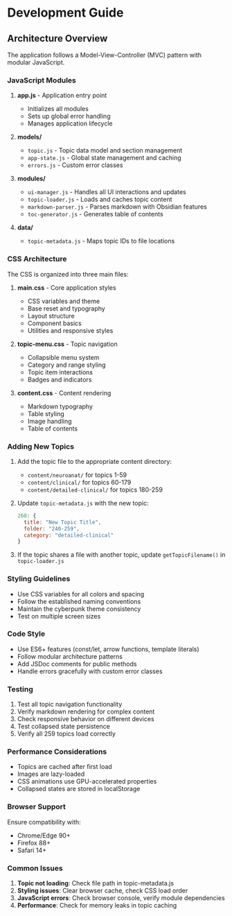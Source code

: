 # Development Guide

## Architecture Overview

The application follows a Model-View-Controller (MVC) pattern with modular JavaScript.

### JavaScript Modules

1. **app.js** - Application entry point
   - Initializes all modules
   - Sets up global error handling
   - Manages application lifecycle

2. **models/**
   - `topic.js` - Topic data model and section management
   - `app-state.js` - Global state management and caching
   - `errors.js` - Custom error classes

3. **modules/**
   - `ui-manager.js` - Handles all UI interactions and updates
   - `topic-loader.js` - Loads and caches topic content
   - `markdown-parser.js` - Parses markdown with Obsidian features
   - `toc-generator.js` - Generates table of contents

4. **data/**
   - `topic-metadata.js` - Maps topic IDs to file locations

### CSS Architecture

The CSS is organized into three main files:

1. **main.css** - Core application styles
   - CSS variables and theme
   - Base reset and typography
   - Layout structure
   - Component basics
   - Utilities and responsive styles

2. **topic-menu.css** - Topic navigation
   - Collapsible menu system
   - Category and range styling
   - Topic item interactions
   - Badges and indicators

3. **content.css** - Content rendering
   - Markdown typography
   - Table styling
   - Image handling
   - Table of contents

### Adding New Topics

1. Add the topic file to the appropriate content directory:
   - `content/neuroanat/` for topics 1-59
   - `content/clinical/` for topics 60-179
   - `content/detailed-clinical/` for topics 180-259

2. Update `topic-metadata.js` with the new topic:
   ```javascript
   260: { 
     title: "New Topic Title", 
     folder: "240-259", 
     category: "detailed-clinical" 
   }
   ```

3. If the topic shares a file with another topic, update `getTopicFilename()` in `topic-loader.js`

### Styling Guidelines

- Use CSS variables for all colors and spacing
- Follow the established naming conventions
- Maintain the cyberpunk theme consistency
- Test on multiple screen sizes

### Code Style

- Use ES6+ features (const/let, arrow functions, template literals)
- Follow modular architecture patterns
- Add JSDoc comments for public methods
- Handle errors gracefully with custom error classes

### Testing

1. Test all topic navigation functionality
2. Verify markdown rendering for complex content
3. Check responsive behavior on different devices
4. Test collapsed state persistence
5. Verify all 259 topics load correctly

### Performance Considerations

- Topics are cached after first load
- Images are lazy-loaded
- CSS animations use GPU-accelerated properties
- Collapsed states are stored in localStorage

### Browser Support

Ensure compatibility with:
- Chrome/Edge 90+
- Firefox 88+
- Safari 14+

### Common Issues

1. **Topic not loading**: Check file path in topic-metadata.js
2. **Styling issues**: Clear browser cache, check CSS load order
3. **JavaScript errors**: Check browser console, verify module dependencies
4. **Performance**: Check for memory leaks in topic caching